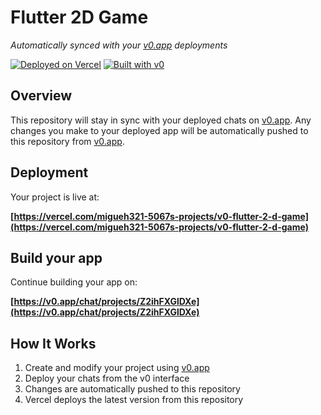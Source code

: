 # Flutter 2D Game

*Automatically synced with your [v0.app](https://v0.app) deployments*

[![Deployed on Vercel](https://img.shields.io/badge/Deployed%20on-Vercel-black?style=for-the-badge&logo=vercel)](https://vercel.com/migueh321-5067s-projects/v0-flutter-2-d-game)
[![Built with v0](https://img.shields.io/badge/Built%20with-v0.app-black?style=for-the-badge)](https://v0.app/chat/projects/Z2ihFXGlDXe)

## Overview

This repository will stay in sync with your deployed chats on [v0.app](https://v0.app).
Any changes you make to your deployed app will be automatically pushed to this repository from [v0.app](https://v0.app).

## Deployment

Your project is live at:

**[https://vercel.com/migueh321-5067s-projects/v0-flutter-2-d-game](https://vercel.com/migueh321-5067s-projects/v0-flutter-2-d-game)**

## Build your app

Continue building your app on:

**[https://v0.app/chat/projects/Z2ihFXGlDXe](https://v0.app/chat/projects/Z2ihFXGlDXe)**

## How It Works

1. Create and modify your project using [v0.app](https://v0.app)
2. Deploy your chats from the v0 interface
3. Changes are automatically pushed to this repository
4. Vercel deploys the latest version from this repository